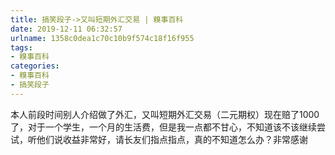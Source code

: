 ```yaml
---
title: 搞笑段子->又叫短期外汇交易 | 糗事百科
date: 2019-12-11 06:32:57
urlname: 1358c0dea1c70c10b9f574c18f16f955
tags: 
- 糗事百科
categories:
- 糗事百科
- 搞笑段子
---
```

本人前段时间别人介绍做了外汇，又叫短期外汇交易（二元期权）现在赔了1000了，对于一个学生，一个月的生活费，但是我一点都不甘心，不知道该不该继续尝试，听他们说收益非常好，请长友们指点指点，真的不知道怎么办？非常感谢


